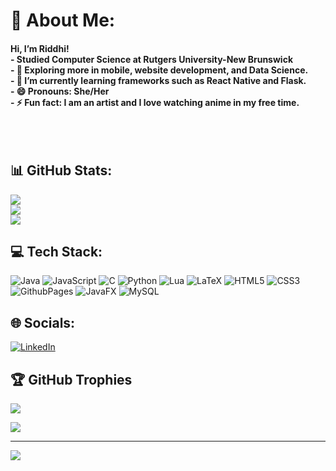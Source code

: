 # 💫 About Me:
#### Hi, I’m Riddhi! <br> - Studied Computer Science at Rutgers University-New Brunswick<br>- 🌱 Exploring more in mobile, website development, and Data Science.<br>- 👀 I’m currently learning frameworks such as React Native and Flask.<br>- 😄 Pronouns: She/Her<br>- ⚡ Fun fact: I am an artist and I love watching anime in my free time.<br><br>  <br><br> 
## 📊 GitHub Stats:
![](https://github-readme-stats.vercel.app/api?username=rp1177&theme=tokyonight&hide_border=false&include_all_commits=false&count_private=false)<br/>
![](https://github-readme-streak-stats.herokuapp.com/?user=rp1177&theme=tokyonight&hide_border=false)<br/>
![](https://github-readme-stats.vercel.app/api/top-langs/?username=rp1177&theme=tokyonight&hide_border=false&include_all_commits=false&count_private=false&layout=compact)

## 💻 Tech Stack:
![Java](https://img.shields.io/badge/java-%23ED8B00.svg?style=for-the-badge&logo=openjdk&logoColor=white) ![JavaScript](https://img.shields.io/badge/javascript-%23323330.svg?style=for-the-badge&logo=javascript&logoColor=%23F7DF1E) ![C](https://img.shields.io/badge/c-%2300599C.svg?style=for-the-badge&logo=c&logoColor=white) ![Python](https://img.shields.io/badge/python-3670A0?style=for-the-badge&logo=python&logoColor=ffdd54) ![Lua](https://img.shields.io/badge/lua-%232C2D72.svg?style=for-the-badge&logo=lua&logoColor=white) ![LaTeX](https://img.shields.io/badge/latex-%23008080.svg?style=for-the-badge&logo=latex&logoColor=white) ![HTML5](https://img.shields.io/badge/html5-%23E34F26.svg?style=for-the-badge&logo=html5&logoColor=white) ![CSS3](https://img.shields.io/badge/css3-%231572B6.svg?style=for-the-badge&logo=css3&logoColor=white) ![GithubPages](https://img.shields.io/badge/github%20pages-121013?style=for-the-badge&logo=github&logoColor=white) ![JavaFX](https://img.shields.io/badge/javafx-%23FF0000.svg?style=for-the-badge&logo=javafx&logoColor=white) ![MySQL](https://img.shields.io/badge/mysql-4479A1.svg?style=for-the-badge&logo=mysql&logoColor=white)

## 🌐 Socials:
[![LinkedIn](https://img.shields.io/badge/LinkedIn-%230077B5.svg?logo=linkedin&logoColor=white)](https://linkedin.com/in/riddhi-p-b72a2a2ab) 

## 🏆 GitHub Trophies
![](https://github-profile-trophy.vercel.app/?username=rp1177&theme=tokyonight&no-frame=false&no-bg=false&margin-w=4)


![](https://quotes-github-readme.vercel.app/api?type=horizontal&theme=tokyonight)

---
[![](https://visitcount.itsvg.in/api?id=rp1177&icon=8&color=0)](https://visitcount.itsvg.in)

<!-- Proudly created with GPRM ( https://gprm.itsvg.in ) -->

